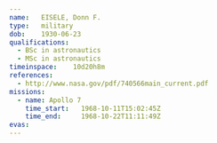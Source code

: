```yaml
---
name:	EISELE, Donn F.
type:	military
dob:	1930-06-23
qualifications:
  - BSc in astronautics
  - MSc in astronautics
timeinspace:	10d20h8m
references:
  - http://www.nasa.gov/pdf/740566main_current.pdf
missions:
  - name: Apollo 7
    time_start:   1968-10-11T15:02:45Z
    time_end:     1968-10-22T11:11:49Z
evas:
---
```


